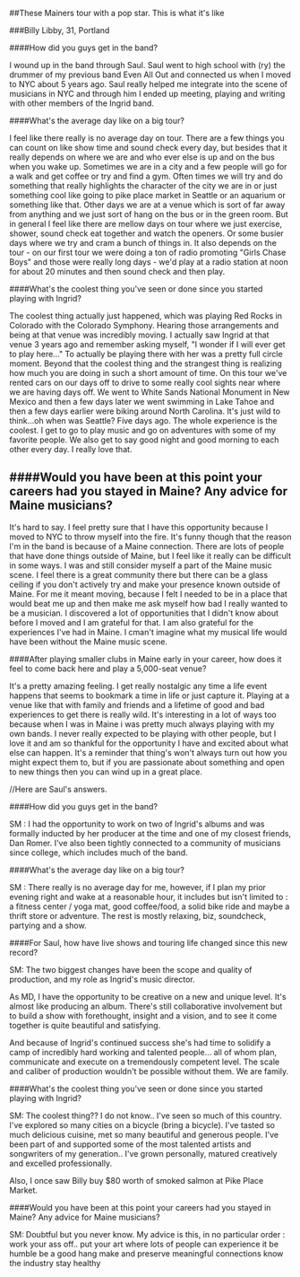 ##These Mainers tour with a pop star. This is what it's like

###Billy Libby, 31, Portland

####How did you guys get in the band?

I wound up in the band through Saul. Saul went to high school with (ry) the drummer of my previous band Even All Out and connected us when I moved to NYC about 5 years ago. Saul really helped me integrate into the scene of musicians in NYC and through him I ended up meeting, playing and writing with other members of the Ingrid band.

####What's the average day like on a big tour?

I feel like there really is no average day on tour. There are a few things you can count on like show time and sound check every day, but besides that it really depends on where we are and who ever else is up and on the bus when you wake up. Sometimes we are in a city and a few people will go for a walk and get coffee or try and find a gym. Often times we will try and do something that really highlights the character of the city we are in or just something cool like going to pike place market in Seattle or an aquarium or something like that. Other days we are at a venue which is sort of far away from anything and we just sort of hang on the bus or in the green room. But in general I feel like there are mellow days on tour where we just exercise, shower, sound check eat together and watch the openers. Or some busier days where we try and cram a bunch of things in. It also depends on the tour - on our first tour we were doing a ton of radio promoting "Girls Chase Boys" and those were really long days - we'd play at a radio station at noon for about 20 minutes and then sound check and then play.

####What's the coolest thing you've seen or done since you started playing with Ingrid?

The coolest thing actually just happened, which was playing Red Rocks in Colorado with the Colorado Symphony. Hearing those arrangements and being at that venue was incredibly moving. I actually saw Ingrid at that venue 3 years ago and remember asking myself, "I wonder if I will ever get to play here..." To actually be playing there with her was a pretty full circle moment. Beyond that the coolest thing and the strangest thing is realizing how much you are doing in such a short amount of time. On this tour we've rented cars on our days off to drive to some really cool sights near where we are having days off. We went to White Sands National Monument in New Mexico and then a few days later we went swimming in Lake Tahoe and then a few days earlier were biking around North Carolina. It's just wild to think...oh when was Seattle? Five days ago. The whole experience is the coolest. I get to go to play music and go on adventures with some of my favorite people. We also get to say good night and good morning to each other every day. I really love that.

####Would you have been at this point your careers had you stayed in Maine? Any advice for Maine musicians?
-
It's hard to say. I feel pretty sure that I have this opportunity because I moved to NYC to throw myself into the fire. It's funny though that the reason I'm in the band is because of a Maine connection. There are lots of people that have done things outside of Maine, but I feel like it really can be difficult in some ways. I was and still consider myself a part of the Maine music scene. I feel there is a great community there but there can be a glass ceiling if you don't actively try and make your presence known outside of Maine. For me it meant moving, because I felt I needed to be in a place that would beat me up and then make me ask myself how bad I really wanted to be a musician. I discovered a lot of opportunities that I didn't know about before I moved and I am grateful for that. I am also grateful for the experiences I've had in Maine. I cman't imagine what my musical life would have been without the Maine music scene.

####After playing smaller clubs in Maine early in your career, how does it feel to come back here and play a 5,000-seat venue?

It's a pretty amazing feeling. I get really nostalgic any time a life event happens that seems to bookmark a time in life or just capture it. Playing at a venue like that with family and friends and a lifetime of good and bad experiences to get there is really wild. It's interesting in a lot of ways too because when I was in Maine i was pretty much always playing with my own bands. I never really expected to be playing with other people, but I love it and am so thankful for the opportunity I have and excited about what else can happen. It's a reminder that thing's won't always turn out how you might expect them to, but if you are passionate about something and open to new things then you can wind up in a great place.

//Here are Saul's answers.

####How did you guys get in the band?

SM : I had the opportunity to work on two of Ingrid's albums and was formally inducted by her producer at the time and one of my closest friends, Dan Romer. I've also been tightly connected to a community of musicians since college, which includes much of the band.

####What's the average day like on a big tour?

SM : There really is no average day for me, however, if I plan my prior evening right and wake at a reasonable hour, it includes but isn't limited to : a fitness center / yoga mat, good coffee/food, a solid bike ride and maybe a thrift store or adventure. The rest is mostly relaxing, biz, soundcheck, partying and a show.

####For Saul, how have live shows and touring life changed since this new record?

SM: The two biggest changes have been the scope and quality of production, and my role as Ingrid's music director.

As MD, I have the opportunity to be creative on a new and unique level. It's almost like producing an album. There's still collaborative involvement but to build a show with forethought, insight and a vision, and to see it come together is quite beautiful and satisfying.

And because of Ingrid's continued success she's had time to solidify a camp of incredibly hard working and talented people... all of whom plan, communicate and execute on a tremendously competent level. The scale and caliber of production wouldn't be possible without them. We are family.

####What's the coolest thing you've seen or done since you started playing with Ingrid?

SM: The coolest thing?? I do not know.. I've seen so much of this country. I've explored so many cities on a bicycle (bring a bicycle). I've tasted so much delicious cuisine, met so many beautiful and generous people. I've been part of and supported some of the most talented artists and songwriters of my generation.. I've grown personally, matured creatively and excelled professionally.

Also, I once saw Billy buy $80 worth of smoked salmon at Pike Place Market.

####Would you have been at this point your careers had you stayed in Maine? Any advice for Maine musicians?

SM: Doubtful but you never know. My advice is this, in no particular order :
work your ass off..
put your art where lots of people can experience it
be humble
be a good hang
make and preserve meaningful connections
know the industry
stay healthy

